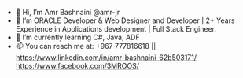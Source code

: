 - 👋 Hi, I’m  Amr Bashnaini @amr-jr
- 👀 I’m ORACLE Developer & Web Designer and Developer | 2+ Years Experience in Applications development | Full Stack Engineer.
- 🌱 I’m currently learning C#, Java, ADF
- 📫 You can reach me at:
  +967 777816618 ||
  https://www.linkedin.com/in/amr-bashnaini-62b503171/ 
  https://www.facebook.com/3MROOS/

<!---
amr-jr/amr-jr is a ✨ special ✨ repository because its `README.md` (this file) appears on your GitHub profile.
You can click the Preview link to take a look at your changes.
--->
